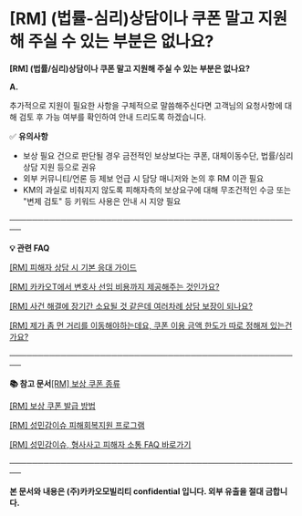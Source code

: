 # [RM] (법률-심리)상담이나 쿠폰 말고 지원해 주실 수 있는 부분은 없나요?

**[RM] (법률/심리)상담이나 쿠폰 말고 지원해 주실 수 있는 부분은 없나요?**

**A.**

추가적으로 지원이 필요한 사항을 구체적으로 말씀해주신다면 고객님의 요청사항에 대해 검토 후 가능 여부를 확인하여 안내 드리도록 하겠습니다.

✅ **유의사항**

- 보상 필요 건으로 판단될 경우 금전적인 보상보다는 쿠폰, 대체이동수단, 법률/심리 상담 지원 등으로 권유  
- 외부 커뮤니티/언론 등 제보 언급 시 담당 매니저와 논의 후 RM 이관 필요  
- KM의 과실로 비춰지지 않도록 피해자측의 보상요구에 대해 무조건적인 수긍 또는 "변제 검토" 등 키워드 사용은 안내 시 지양 필요

**────────────────────────────────────────────────────**

**💡 관련 FAQ**

[[RM] 피해자 상담 시 기본 응대 가이드](https://kakaomobilitysupport.zendesk.com/hc/ko/articles/39913421703833)

[[RM] 카카오T에서 변호사 선임 비용까지 제공해주는 것인가요?](https://kakaomobilitysupport.zendesk.com/hc/ko/articles/40395799975577)

[[RM] 사건 해결에 장기간 소요될 것 같은데 여러차례 상담 보장이 되나요?](https://kakaomobilitysupport.zendesk.com/hc/ko/articles/40395861233945)

[[RM] 제가 좀 먼 거리를 이동해야하는데요, 쿠폰 이용 금액 한도가 따로 정해져 있는건가요?](https://kakaomobilitysupport.zendesk.com/hc/ko/articles/40396134191897)

**────────────────────────────────────────────────────**

**📚 참고 문서**[[RM] 보상 쿠폰 종류](https://kakaomobilitysupport.zendesk.com/hc/ko/articles/40814873346969)

[[RM] 보상 쿠폰 발급 방법](https://kakaomobilitysupport.zendesk.com/hc/ko/articles/40848218034841)

[[RM] 성민감이슈 피해회복지원 프로그램](https://kakaomobilitysupport.zendesk.com/hc/ko/articles/40432353390873)

[[RM] 성민감이슈, 형사사고 피해자 소통 FAQ 바로가기](https://kakaomobilitysupport.zendesk.com/hc/ko/sections/39995774557721--RM-%EC%84%B1%EB%AF%BC%EA%B0%90%EC%9D%B4%EC%8A%88-%ED%98%95%EC%82%AC%EC%82%AC%EA%B3%A0-%ED%94%BC%ED%95%B4%EC%9E%90-%EC%86%8C%ED%86%B5-FAQ)

**────────────────────────────────────────────────────**

**본 문서와 내용은 (주)카카오모빌리티 confidential 입니다. 외부 유출을 절대 금합니다.**